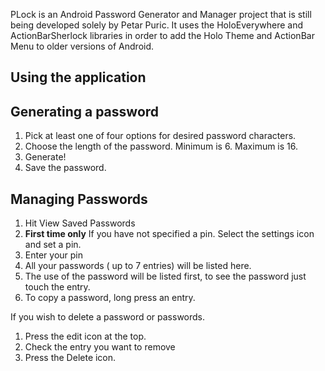 PLock is an Android Password Generator and Manager project that is still being developed solely by Petar Puric. It uses the HoloEverywhere and ActionBarSherlock libraries in order to add the Holo Theme and ActionBar Menu to older versions of Android. 

Using the application
---------------------

Generating a password
---------------------

1. Pick at least one of four options for desired password characters.
2. Choose the length of the password. Minimum is 6. Maximum is 16.
3. Generate!
4. Save the password.

Managing Passwords
------------------

1. Hit View Saved Passwords
2. **First time only** If you have not specified a pin. Select the settings icon and
set a pin.
3. Enter your pin
4. All your passwords ( up to 7 entries) will be listed here. 
5. The use of the password will be listed first, to see the password just touch the entry.
6. To copy a password, long press an entry.

If you wish to delete a password or passwords.

1. Press the edit icon at the top.
2. Check the entry you want to remove
3. Press the Delete icon.


 